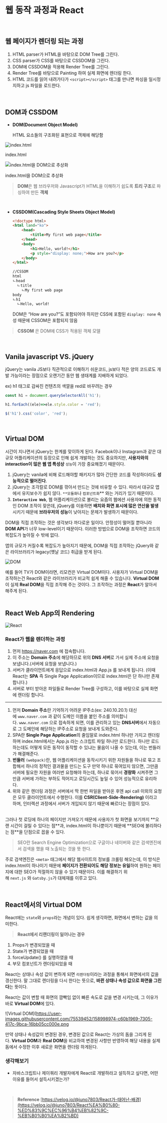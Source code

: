 # 웹 동작 과정과 React
<br/>

## 웹 페이지가 렌더링 되는 과정
1. HTML parser가 HTML을 바탕으로 DOM Tree를 그린다.
2. CSS parser가 CSS를 바탕으로 CSSDOM을 그린다.
3. DOM에 CSSDOM을 적용해 Render Tree를 그린다.
4. Render Tree를 바탕으로 Painting 하여 실제 화면에 렌더링 한다.
5. HTML 코드를 읽어 내려가다가 `<script></script>` 태그를 만나면 파싱을 일시정지하고 js 파일을 로드한다.
<br/>

## DOM과 CSSDOM

- **DOM(Document Object Model)**
    
    HTML 요소들의 구조화된 표현으로 객체에 해당함
    
![index.html](https://user-images.githubusercontent.com/75539452/158998536-bada6b9e-45fa-4396-8e35-5fa9dbe68889.png)

index.html
<br/>

![index.html을 DOM으로 추상화](https://user-images.githubusercontent.com/75539452/158998628-a0207018-47a1-4791-8cf7-0581f8ba2652.png)

index.html을 DOM으로 추상화 

> **DOM**은 웹 브라우저와 Javascript가 HTML을 이해하기 쉽도록 **트리 구조**로 파싱하여 만든 **객체**
> 
<br/>

- **CSSDOM(Cascading Style Sheets Object Model)**
    
    ```html
    <!doctype html>
    <html land="ko">
    	<head>
    		<title>My first web page</title>
    	</head>
    	<body>
    		<h1>Hello, world!</h1>
    		<p style="display: none;">How are you?</p>
    	</body>
    </html>
    
    //CSSOM
    html
    ㄴhead
      ㄴtitle
        ㄴMy first web page
    body
    ㄴh1
      ㄴHello, world!
    ```
    
    DOM은 “How are you?”도 포함되어야 하지만 CSS에 포함된 `display: none` 속성 때문에 CSSOM은 포함되지 않음
    

> **CSSOM** 은 DOM에 CSS가 적용된 객체 모델
> 
<br/>

## **Vanila javascript VS. jQuery**

jQuery는 vanila JS보다 직관적으로 이해하기 쉬운코드, js보다 적은 양의 코드로도 개발 가능이라는 장점으로 오랜기간 동안 웹 생태계를 지배하게 되었다.

ex) h1 태그로 감싸진 컨텐츠의 색깔을 red로 바꾸려는 경우

```jsx
const h1 = document.querySelectorAll('h1');

h1.forEach((ele)=>ele.style.color = 'red');
```

```jsx
$('h1').css('color', 'red');
```
<br/>

## Virtual DOM

시간이 지나면서 jQuery는 한계를 맞이하게 된다. Facebok이나 Instagram과 같은 대규모 어플리케이션의 등장으로 인해 쉽게 개발하는 것도 중요하지만, **사용자와의 interaction이 많은 웹 앱 특성상** `성능`이 가장 중요해졌기 때문이다.

1. jQuery는 vanila에 비해 로드해야할 패키지가 많아 간단한 코드를 작성하더라도 **성능적으로 떨어진다**.
2. jQuery는 조각칼로 DOM를 깎아서 만드는 것에 비유할 수 있다. 따라서 대규모 앱에서 유지보수가 쉽지 않다. `**모듈화`나 `컴포넌트화`** 와는 거리가 있기 때문이다.
3. **`Interactive Web`**, 웹 어플리케이션으로 불리는 요즘의 웹에션 사용자에 의한 동적인 DOM 조작이 잦은데, jQuery를 이용하면 **배치와 화면 표시에 많은 연산을 발생**시키기 때문에 **브라우저의 성능**이 낮아지는 문제가 발생하기 때문이다.

DOM을 직접 조작하는 것은 생각보다 까다로운 일이다. 안정성이 떨어질 뿐아니라 **DOM API**가 너무 low-level이기 때문이다. 이러한 방법으로 DOM을 조작하면 코드의 복잡도가 높아질 수 밖에 없다.

앱의 규모가 커질수록 복잡도가 높아지기 때문에, DOM을 직접 조작하는 jQuery와 같은 라이브러리가 legacy(옛날 코드) 취급을 받게 된다.

![DOM](https://user-images.githubusercontent.com/75539452/158998913-8655c2c5-ddcb-4947-9ece-eba4b5a964c7.png)

예를 들어 TV가 DOM이라면, 리모컨은 Virtual DOM이다. 사용자가 Virtual DOM을 조작하는건 React와 같은 라이브러리가 비교적 쉽게 해줄 수 있습니다. **Virtual DOM**이 실제 **Real DOM**을 직접 조작해 주는 것이다. 그 조작하는 과정은 **React**가 알아서 해주게 된다.
<br/>
<br/>

## **React Web App의 Rendering**
![React](https://user-images.githubusercontent.com/75539452/158998935-24feb673-609e-425f-ab79-7e17b2b34c46.png)


### React가 웹을 렌더하는 과정

1. 먼저 https://naver.com 에 접속합니다.
2. 이 주소는 **Domain 주소**에 해당하므로 위의 **DNS 서버**로 가서 실제 주소에 요청을 보냅니다.(서버에 요청을 보냅니다.)
3. 서버가 클라이언트에게 응답으로 index.html과 App.js 를 보내게 됩니다. (이때 React는 **SPA** 즉 Single Page Application이므로 index.html은 단 하나만 존재합니다.)
4. 서버로 부터 받아온 파일들로 Render Tree를 구성하고, 이를 바탕으로 실제 화면에 렌더링 합니다.

<hr/>

1. 먼저 **Domain 주소**란 기억하기 어려운 IP주소(ex: 240.10.20.1) 대신에 `www.naver.com` 과 같이 도메인 이름을 붙인 주소를 의미합니다. `www.naver.com` 으로 접속하게 되면, 이를 관리하고 있는 **DNS서버**에서 자동으로 그 도메인에 해당하는 IP주소로 요청을 보내게 도와준다.
2. SPA란 **Single Page Application**의 줄임말로 index.html 하나만 가지고 렌더링 하며 index.html에서는 App.js 라는 스크립트 파일 하나만 로드한다. 하나만 로드하는데도 어떻게 모든 동작이 동작할 수 있냐는 물음이 나올 수 있는데, 이는 번들러가 해결해준다.
3. **번들러** `(webpack)`란, 웹 어플리케이션을 동작시키기 위한 자원들을 하나로 묶고 조합해서 하나의 정적인 결과물을 만드는 도구
만약 하나로 묶여있지 않으면, 그만큼 서버에 필요한 자원을 여러번 요청해야 하는데, 하나로 묶어서 **경량화** 시켜주면 그만큼 서버에 가하는 부하도 적어지고 로딩시간도 높일 수 있어 성능적으로 유리하다.
4. 위와 같은 렌더링 과정은 서버에서 딱 한번 파일을 받아온 후엔 api call 이외의 요청은 모두 클라이언트에서 수행한다. 이를 **CSR(Client-Side-Rendering)** 이라고 하며, 인터렉션 과정에서 서버가 개입되지 않기 때문에 빠르다는 장점이 있다.


<br/>
그러나 첫 로딩에 하나의 페이지만 가져오기 때문에 사용자가 첫 화면을 보기까지 **오랜 시간이 걸릴 수 있다는 점**과, index.html이 하나뿐이기 때문에 **SEO에 불리하다는 점**을 단점으로 꼽을 수 있다.

> SEO란 Search Engine Optimization으로 구글이나 네이버와 같은 검색엔진에서 검색을 했을 때 노출되는 것을 뜻 한다.
> 

주로 검색엔진은 `<meta>` 태그에서 해당 웹사이트의 정보를 크롤링 해오는데, 이 방식은 index.html이 하나이기 때문에 **페이지가 전환되어도 해당 정보는 유일**하여 원하는 페이지에 대한 SEO가 적절하지 않을 수 있기 때문이다. 이를 해결하기 위해 `next.js` 와 `Gatsby.js`가 대체재를 이루고 있다.

<br/>

## **React에서의 Virtual DOM**

React에는 `state`와 `props`라는 개념이 있다. 쉽게 생각하면, 화면에서 변하는 값을 의미한다.

> **React에서 리랜더링이 일어나는 경우**
1. Props가 변경되었을 때
2. State가 변경되었을 때
3. forceUpdate() 를 실행하였을 때
4. 부모 컴포넌트가 렌더링되었을 때
> 

React는 상태나 속성 값이 변하게 되면 `리렌더링`이라는 과정을 통해서 화면에서의 값을 갱신한다. 말 그대로 렌더링을 다시 한다는 뜻으로, **바뀐 상태나 속성 값으로 화면을 그린다**는 뜻이다.

React는 값이 변할 때 화면의 깜빡임 없이 빠른 속도로 값을 변경 시키는데, 그 이유가 바로 **Virtual DOM**에 있다.

![Virtual DOM](https://user-images.githubusercontent.com/75539452/158998974-c60b1969-7305-417c-9bca-16bb05cc000e.png

만약 상태나 속성값이 변경된 경우, 변경된 값으로 React는 가상의 돔을 그리게 된다. **Virtual DOM**과 **Real DOM**을 비교하여 변경된 사항만 반영하여 해당 내용을 실제 돔에서 수정한 이후 새로운 화면을 렌더링 하게된다.

### 생각해보기

- 자바스크립트나 제이쿼리 개발자에게 React로 개발하라고 설득하고 싶다면, 어떤 이유를 들어서 설득시키겠는가?

<br/>

> **Reference**
[https://velog.io/@juno7803/React가-태어난-배경](https://velog.io/@juno7803/React%EA%B0%80-%ED%83%9C%EC%96%B4%EB%82%9C-%EB%B0%B0%EA%B2%BD)
>
